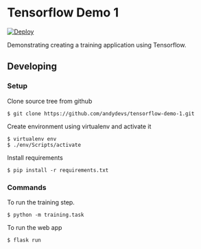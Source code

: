 Tensorflow Demo 1
================================================================

[![Deploy](https://www.herokucdn.com/deploy/button.svg)](https://heroku.com/deploy)

Demonstrating creating a training application using Tensorflow.

Developing
----------------------------------------------------------------

### Setup

Clone source tree from github

    $ git clone https://github.com/andydevs/tensorflow-demo-1.git

Create environment using virtualenv and activate it

    $ virtualenv env
    $ ./env/Scripts/activate

Install requirements

    $ pip install -r requirements.txt

### Commands

To run the training step.

    $ python -m training.task

To run the web app

    $ flask run

